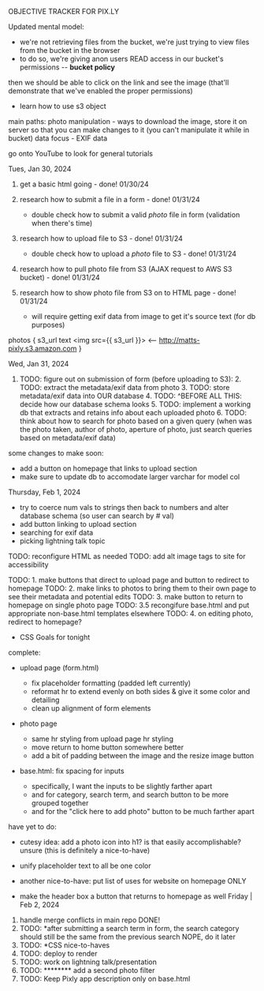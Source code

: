 OBJECTIVE TRACKER FOR PIX.LY

Updated mental model:
- we're not retrieving files from the bucket, we're just trying to view files from the bucket in the browser
- to do so, we're giving anon users READ access in our bucket's permissions -- **bucket policy**

then we should be able to click on the link and see the image (that'll demonstrate that we've enabled the proper permissions)


- learn how to use s3 object


main paths:
photo manipulation - ways to download the image, store it on server so that you can make changes to it (you can't manipulate it while in bucket)
data focus - EXIF data

go onto YouTube to look for general tutorials



Tues, Jan 30, 2024
1. get a basic html going - done! 01/30/24
2. research how to submit a file in a form - done! 01/31/24
    - double check how to submit a valid *photo* file in form (validation when there's time)
3. research how to upload file to S3 - done! 01/31/24
    - double check how to upload a *photo* file to S3 - done! 01/31/24


4. research how to pull photo file from S3 (AJAX request to AWS S3 bucket) - done! 01/31/24
5. research how to show photo file from S3 on to HTML page - done! 01/31/24
    - will require getting exif data from image to get it's source text (for db purposes)

photos {
    s3_url text                     <img src={{ s3_url }}>          <-- http://matts-pixly.s3.amazon.com
}



Wed, Jan 31, 2024

1. TODO: figure out on submission of form (before uploading to S3):
    2. TODO: extract the metadata/exif data from photo
    3. TODO: store metadata/exif data into OUR database
    4. TODO: ^BEFORE ALL THIS: decide how our database schema looks
    5. TODO: implement a working db that extracts and retains info about each uploaded photo
    6. TODO: think about how to search for photo based on a given query (when was the photo taken, author of photo, aperture of photo, just search queries based on metadata/exif data)


some changes to make soon:
- add a button on homepage that links to upload section
- make sure to update db to accomodate larger varchar for model col



Thursday, Feb 1, 2024
- try to coerce num vals to strings then back to numbers and alter database schema (so user can search by # val)
- add button linking to upload section
- searching for exif data
- picking lightning talk topic

TODO: reconfigure HTML as needed
TODO: add alt image tags to site for accessibility



TODO: 1. make buttons that direct to upload page and button to redirect to homepage
TODO: 2. make links to photos to bring them to their own page to see their metadata and potential edits
TODO: 3. make button to return to homepage on single photo page
TODO: 3.5 recongifure base.html and put appropriate non-base.html templates elsewhere
TODO: 4. on editing photo, redirect to homepage?




- CSS Goals for tonight







complete:

- upload page (form.html)
    - fix placeholder formatting (padded left currently)
    - reformat hr to extend evenly on both sides & give it some color and detailing
    - clean up alignment of form elements

- photo page
    - same hr styling from upload page hr styling
    - move return to home button somewhere better
    - add a bit of padding between the image and the resize image button

- base.html: fix spacing for inputs
    - specifically, I want the inputs to be slightly farther apart
    - and for category, search term, and search button to be more grouped together
    - and for the "click here to add photo" button to be much farther apart



have yet to do:
- cutesy idea: add a photo icon into h1? is that easily accomplishable? unsure (this is definitely a nice-to-have)

- unify placeholder text to all be one color

- another nice-to-have: put list of uses for website on homepage ONLY

- make the header box a button that returns to homepage as well
Friday | Feb 2, 2024
1. handle merge conflicts in main repo DONE!
2. TODO: *after submitting a search term in form, the search category should still be the same from the previous search NOPE, do it later
3. TODO: *CSS nice-to-haves
4. TODO: deploy to render
5. TODO: work on lightning talk/presentation
6. TODO: ******** add a second photo filter
7. TODO: Keep Pixly app description only on base.html
